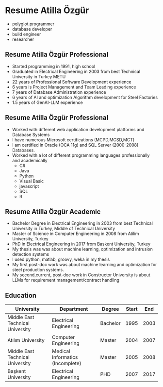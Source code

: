 # Resume Atilla Özgür

- polyglot programmer
- database developer
- build engineer 
- researcher

## Resume Atilla Özgür Professional

- Started programming in 1991, high school
- Graduated in Electrical Engineering in 2003 from best Technical University in Turkey METU
- 22 years of Professional Software Development experience
- 6 years is Project Management and Team Leading experience 
- 7 years of Database Administration experience
- 6 years of AI and optimization Algorithm development for Steel Factories
- 1.5 years of GenAI-LLM experience

## Resume Atilla Özgür Professional

- Worked with different web application development platforms and Database Systems
- I have numerous Microsoft certifications (MCPD,MCSD,MCT)
- I am certified in Oracle (OCA 11g) and SQL Server (2000-2008) Databases.
- Worked with a lot of different programming languages professionally and academically
	* C\#
	* Java
	* Python
	* Visual Basic
	* javascript
	* SQL
	* R



## Resume Atilla Özgür Academic

- Bachelor Degree in Electrical Engineering in 2003 from best Technical University in Turkey, Middle of Technical University
- Master of Science in Computer Engineering in 2008 from Atilim University, Turkey
- PhD in Electrical Engineering in 2017 from Baskent University, Turkey 
- My thesis was was about machine learning, optimization and intrusion detection systems
- I used python, matlab, groovy, weka in my thesis
- My first post-doc work was about machine learning and optimization for steel production systems.
- My second,current, post-doc work in Constructor University is about LLMs for requirement management/contract handling

## Education


| University                       | Department             | Degree   | Start | End  |
|----------------------------------|------------------------|----------|-------|------|
| Middle East Technical University | Electrical Engineering | Bachelor | 1995  | 2003 |
| Atılım University                | Computer Engineering   | Master   | 2004  | 2007 |
| Middle East Technical University | Medical Informatics (Incomplete)   | Master   | 2005  | 2008 |
| Başkent University               | Electrical Engineering | PHD      | 2007  | 2017 |


